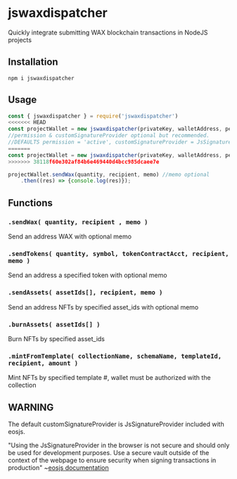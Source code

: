 # jswaxdispatcher
Quickly integrate submitting WAX blockchain transactions in NodeJS projects
## Installation
`npm i jswaxdispatcher`
## Usage
```js
const { jswaxdispatcher } = require('jswaxdispatcher')
<<<<<<< HEAD
const projectWallet = new jswaxdispatcher(privateKey, walletAddress, permission, customSignatureProvider)
//permission & customSignatureProvider optional but recommended.
//DEFAULTS permission = 'active', customSignatureProvider = JsSignatureProvider from eosjs
=======
const projectWallet = new jswaxdispatcher(privateKey, walletAddress, permission, customSignatureProvider) //permission & customSignatureProvider optional but recommended.
>>>>>>> 38118f60e302af84b6e469440d4bcc985dcaee7e

projectWallet.sendWax(quantity, recipient, memo) //memo optional
    .then((res) => {console.log(res)});
```
## Functions
### `.sendWax( quantity, recipient , memo )`
Send an address WAX with optional memo

### `.sendTokens( quantity, symbol, tokenContractAcct, recipient, memo )`
Send an address a specified token with optional memo

### `.sendAssets( assetIds[], recipient, memo )`
Send an address NFTs by specified asset_ids with optional memo

### `.burnAssets( assetIds[] )`
Burn NFTs by specified asset_ids

### `.mintFromTemplate( collectionName, schemaName, templateId, recipient, amount )`
Mint NFTs by specified template #, wallet must be authorized with the collection
## WARNING
The default customSignatureProvider is JsSignatureProvider included with eosjs.

"Using the JsSignatureProvider in the browser is not secure and should only be used for development purposes. Use a secure vault outside of the context of the webpage to ensure security when signing transactions in production" 
~[eosjs documentation](https://github.com/EOSIO/eosjs)




